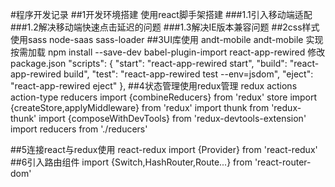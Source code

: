 #程序开发记录
##1开发环境搭建  使用react脚手架搭建
###1.1引入移动端适配
	<meta name="viewport" content="width=device-width,
	initial-scale=1, maximum-scale=1, minimum-scale=1,
	 user-scalable=no" />
###1.2解决移动端快速点击延迟的问题
	<script src="https://as.alipayobjects.com/g/component/fastclick/1.0.6/fastclick.js"></script>
###1.3解决IE版本兼容问题
	<script>
	if ('addEventListener' in document) {
	  document.addEventListener('DOMContentLoaded', function() {
	    FastClick.attach(document.body);
	  }, false);
	}
	if(!window.Promise) {
	  document.writeln('<script src="https://as.alipayobjects.com/g/component/es6-promise/3.2.2/es6-promise.min.js"'+'>'+'<'+'/'+'script>');
	}
	</script>  ##2css样式使用sass  node-saas sass-loader
##3UI库使用 andt-mobile andt-mobile
实现按需加载
	npm install --save-dev babel-plugin-import react-app-rewired
	修改package.json
	"scripts": {
	    "start": "react-app-rewired start",
	    "build": "react-app-rewired build",
	    "test": "react-app-rewired test --env=jsdom",
	    "eject": "react-app-rewired eject"
	  },
##4状态管理使用redux管理 redux
	actions
	action-type
	reducers
	import {combineReducers} from 'redux'
	store
	import {createStore,applyMiddleware} from 'redux'
	import thunk from 'redux-thunk'
	import {composeWithDevTools} from 'redux-devtools-extension'
	import reducers from './reducers'

##5连接react与redux使用 react-redux
	import {Provider} from 'react-redux'
##6引入路由组件
	import {Switch,HashRouter,Route...} from 'react-router-dom'

